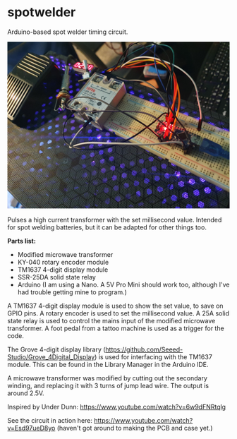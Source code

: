 # spotwelder
 Arduino-based spot welder timing circuit.
 
 ![circuit](/images/circuit.jpg)
 
 Pulses a high current transformer with the set millisecond value. Intended for spot welding batteries, but it can be adapted for other things too. 
 
 **Parts list:**
 
 * Modified microwave transformer
 * KY-040 rotary encoder module
 * TM1637 4-digit display module
 * SSR-25DA solid state relay
 * Arduino (I am using a Nano. A 5V Pro Mini should work too, although I've had trouble getting mine to program.)
 
 A TM1637 4-digit display module is used to show the set value, to save on GPIO pins. A rotary encoder is used to set the millisecond value. A 25A solid state relay is    used to control the mains input of the modified microwave transformer. A foot pedal from a tattoo machine is used as a trigger for the code.
 
 The Grove 4-digit display library (https://github.com/Seeed-Studio/Grove_4Digital_Display) is used for interfacing with the TM1637 module. This can be found in the Library Manager in the Arduino IDE.

 A microwave transformer was modified by cutting out the secondary winding, and replacing it with 3 turns of jump lead wire. The output is around 2.5V.

 Inspired by Under Dunn: https://www.youtube.com/watch?v=6w9dFNRtqlg
 
 See the circuit in action here: https://www.youtube.com/watch?v=Esd97ueD8yo (haven't got around to making the PCB and case yet.)
